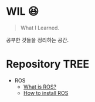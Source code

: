 # WIL 😆
> What I Learned.  

공부한 것들을 정리하는 공간.

# Repository TREE
- ROS
    - [What is ROS?](/ROS/what-is-ROS.md)
    - [How to install ROS](/ROS/how-to-install-ROS.md)


